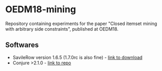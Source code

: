 # OEDM18-mining

Repository containing experiments for the paper "Closed itemset mining with arbitrary side constraints", published at OEDM18.

## Softwares

- SavileRow version 1.6.5 (1.7.0rc is also fine) - [link to download](https://savilerow.cs.st-andrews.ac.uk/releases.html)
- Conjure >2.1.0 - [link to repo](https://github.com/conjure-cp/conjure)

